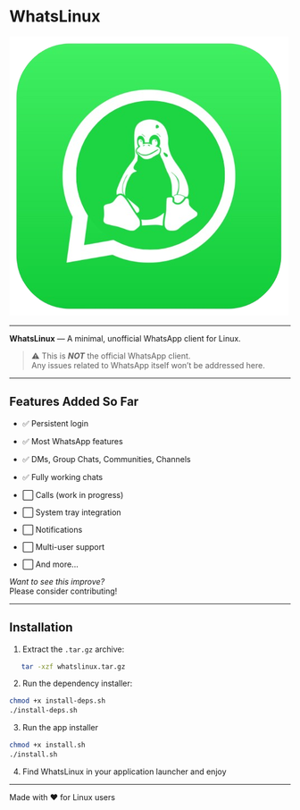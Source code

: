 # WhatsLinux

![WhatsLinux logo](src/icons/icon-original.png)

---

**WhatsLinux** — A minimal, unofficial WhatsApp client for Linux.

> ⚠️ This is ***NOT*** the official WhatsApp client.  
> Any issues related to WhatsApp itself won’t be addressed here.

---

## Features Added So Far

- ✅ Persistent login  
- ✅ Most WhatsApp features  
- ✅ DMs, Group Chats, Communities, Channels  
- ✅ Fully working chats  

- ⬜ Calls (work in progress)  
- ⬜ System tray integration  
- ⬜ Notifications  
- ⬜ Multi-user support  
- ⬜ And more...

*Want to see this improve?*  
Please consider contributing!

---

## Installation

1. Extract the `.tar.gz` archive:  
```bash
   tar -xzf whatslinux.tar.gz
```

2. Run the dependency installer:
```bash
chmod +x install-deps.sh
./install-deps.sh
```

3. Run the app installer
```bash
chmod +x install.sh
./install.sh
```

4. Find WhatsLinux in your application launcher and enjoy

---

Made with ❤️ for Linux users


